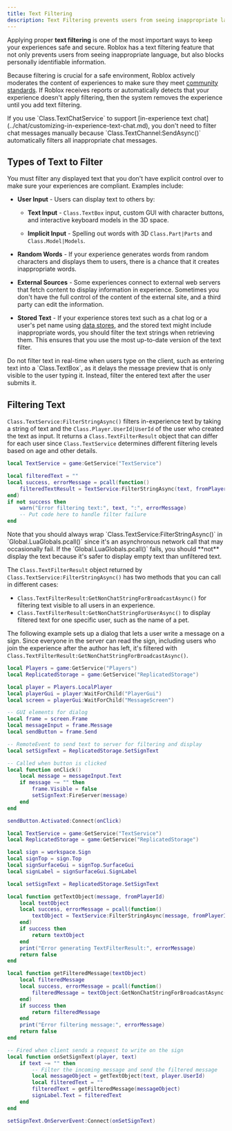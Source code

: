 ```yaml
---
title: Text Filtering
description: Text Filtering prevents users from seeing inappropriate language, and blocks personally identifiable information.
---
```


Applying proper **text filtering** is one of the most important ways to keep your experiences safe and secure. Roblox has a text filtering feature that not only prevents users from seeing inappropriate language, but also blocks personally identifiable information.

Because filtering is crucial for a safe environment, Roblox actively moderates the content of experiences to make sure they meet [community standards](https://en.help.roblox.com/hc/en-us/articles/203313410-Roblox-Community-Standards). If Roblox receives reports or automatically detects that your experience doesn't apply filtering, then the system removes the experience until you add text filtering.

<Alert severity="info">
If you use `Class.TextChatService` to support [in-experience text chat](../chat/customizing-in-experience-text-chat.md), you don't need to filter chat messages manually because `Class.TextChannel:SendAsync()` automatically filters all inappropriate chat messages.
</Alert>

## Types of Text to Filter

You must filter any displayed text that you don't have explicit control over to make sure your experiences are compliant. Examples include:

- **User Input** - Users can display text to others by:

  - **Text Input** - `Class.TextBox` input, custom GUI with character buttons, and interactive keyboard models in the 3D space.

  - **Implicit Input** - Spelling out words with 3D `Class.Part|Parts` and `Class.Model|Models`.

- **Random Words** - If your experience generates words from random characters and displays them to users, there is a chance that it creates inappropriate words.

- **External Sources** - Some experiences connect to external web servers that fetch content to display information in experience. Sometimes you don't have the full control of the content of the external site, and a third party can edit the information.

- **Stored Text** - If your experience stores text such as a chat log or a user's pet name using [data stores](../cloud-services/datastores.md), and the stored text might include inappropriate words, you should filter the text strings when retrieving them. This ensures that you use the most up-to-date version of the text filter.

<Alert severity="warning">
Do not filter text in real-time when users type on the client, such as entering text into a `Class.TextBox`, as it delays the message preview that is only visible to the user typing it. Instead, filter the entered text after the user submits it.
</Alert>

## Filtering Text

`Class.TextService:FilterStringAsync()` filters in-experience text by taking a string of text and the `Class.Player.UserId|UserId` of the user who created the text as input. It returns a `Class.TextFilterResult` object that can differ for each user since `Class.TextService` determines different filtering levels based on age and other details.

```lua
local TextService = game:GetService("TextService")

local filteredText = ""
local success, errorMessage = pcall(function()
	filteredTextResult = TextService:FilterStringAsync(text, fromPlayerId)
end)
if not success then
	warn("Error filtering text:", text, ":", errorMessage)
	-- Put code here to handle filter failure
end
```

<Alert severity="warning">
Note that you should always wrap `Class.TextService:FilterStringAsync()` in `Global.LuaGlobals.pcall()` since it's an asynchronous network call that may occasionally fail. If the `Global.LuaGlobals.pcall()` fails, you should **not** display the text because it's safer to display empty text than unfiltered text.
</Alert>

The `Class.TextFilterResult` object returned by `Class.TextService:FilterStringAsync()` has two methods that you can call in different cases:

- `Class.TextFilterResult:GetNonChatStringForBroadcastAsync()` for filtering text visible to all users in an experience.
- `Class.TextFilterResult:GetNonChatStringForUserAsync()` to display filtered text for one specific user, such as the name of a pet.

The following example sets up a dialog that lets a user write a message on a sign. Since everyone in the server can read the sign, including users who join the experience after the author has left, it's filtered with `Class.TextFilterResult:GetNonChatStringForBroadcastAsync()`.

```lua title='LocalScript'
local Players = game:GetService("Players")
local ReplicatedStorage = game:GetService("ReplicatedStorage")

local player = Players.LocalPlayer
local playerGui = player:WaitForChild("PlayerGui")
local screen = playerGui:WaitForChild("MessageScreen")

-- GUI elements for dialog
local frame = screen.Frame
local messageInput = frame.Message
local sendButton = frame.Send

-- RemoteEvent to send text to server for filtering and display
local setSignText = ReplicatedStorage.SetSignText

-- Called when button is clicked
local function onClick()
	local message = messageInput.Text
	if message ~= "" then
		frame.Visible = false
		setSignText:FireServer(message)
	end
end

sendButton.Activated:Connect(onClick)
```

```lua title='Script'
local TextService = game:GetService("TextService")
local ReplicatedStorage = game:GetService("ReplicatedStorage")

local sign = workspace.Sign
local signTop = sign.Top
local signSurfaceGui = signTop.SurfaceGui
local signLabel = signSurfaceGui.SignLabel

local setSignText = ReplicatedStorage.SetSignText

local function getTextObject(message, fromPlayerId)
	local textObject
	local success, errorMessage = pcall(function()
		textObject = TextService:FilterStringAsync(message, fromPlayerId)
	end)
	if success then
		return textObject
	end
	print("Error generating TextFilterResult:", errorMessage)
	return false
end

local function getFilteredMessage(textObject)
	local filteredMessage
	local success, errorMessage = pcall(function()
		filteredMessage = textObject:GetNonChatStringForBroadcastAsync()
	end)
	if success then
		return filteredMessage
	end
	print("Error filtering message:", errorMessage)
	return false
end

-- Fired when client sends a request to write on the sign
local function onSetSignText(player, text)
	if text ~= "" then
		-- Filter the incoming message and send the filtered message
		local messageObject = getTextObject(text, player.UserId)
		local filteredText = ""
		filteredText = getFilteredMessage(messageObject)
		signLabel.Text = filteredText
	end
end

setSignText.OnServerEvent:Connect(onSetSignText)
```
